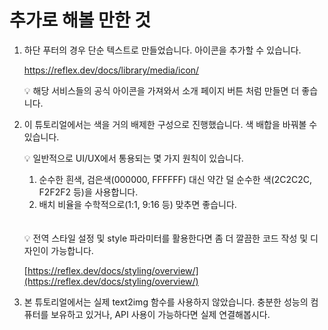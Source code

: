 # 추가로 해볼 만한 것

1. 하단 푸터의 경우 단순 텍스트로 만들었습니다. 아이콘을 추가할 수 있습니다.

    https://reflex.dev/docs/library/media/icon/

    <aside>
    💡 해당 서비스들의 공식 아이콘을 가져와서 소개 페이지 버튼 처럼 만들면 더 좋습니다.
    </aside>

2. 이 튜토리얼에서는 색을 거의 배제한 구성으로 진행했습니다. 색 배합을 바꿔볼 수 있습니다.
    
    <aside>
    💡 일반적으로 UI/UX에서 통용되는 몇 가지 원칙이 있습니다.

    1. 순수한 흰색, 검은색(000000, FFFFFF) 대신 약간 덜 순수한 색(2C2C2C, F2F2F2 등)을 사용합니다.
    2. 배치 비율을 수학적으로(1:1, 9:16 등) 맞추면 좋습니다.
    
    </aside>
    <br></br>
    <aside>
   💡 전역 스타일 설정 및 style 파라미터를 활용한다면 좀 더 깔끔한 코드 작성 및 디자인이 가능합니다.

    [https://reflex.dev/docs/styling/overview/](https://reflex.dev/docs/styling/overview/)
    </aside>
        
3. 본 튜토리얼에서는 실제 text2img 함수를 사용하지 않았습니다. 충분한 성능의 컴퓨터를 보유하고 있거나, API 사용이 가능하다면 실제 연결해봅시다.